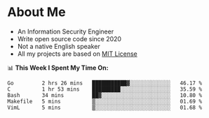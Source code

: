 # About Me

- An Information Security Engineer
- Write open source code since 2020
- Not a native English speaker
- All my projects are based on [MIT License](https://opensource.org/licenses/MIT)

📊 **This Week I Spent My Time On:**
<!--START_SECTION:waka-->
```text
Go         2 hrs 26 mins   ███████████▓░░░░░░░░░░░░░   46.17 % 
C          1 hr 53 mins    █████████░░░░░░░░░░░░░░░░   35.59 % 
Bash       34 mins         ██▓░░░░░░░░░░░░░░░░░░░░░░   10.80 % 
Makefile   5 mins          ▒░░░░░░░░░░░░░░░░░░░░░░░░   01.69 % 
VimL       5 mins          ▒░░░░░░░░░░░░░░░░░░░░░░░░   01.68 % 
```
<!--END_SECTION:waka-->

